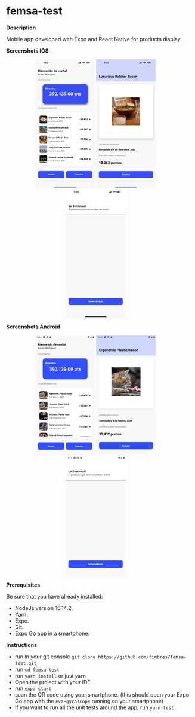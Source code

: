 # femsa-test

**Description**

Mobile app developed with Expo and React Native for products display.

**Screenshots IOS**

<p align="center">
    <img src="./assets/screenshots/ios1.jpg" alt="The app is working" width="160" style="vertical-align:middle;">
    <img src="./assets/screenshots/ios2.jpg" alt="Setting a new IP address for eva" width="160" style="margin-right:25px; vertical-align:middle;">
    <img src="./assets/screenshots/ios3.jpg" alt="App when error has ocurred" width="160" style="margin-right:25px; vertical-align:middle;">
</p>

**Screenshots Android**

<p align="center">
    <img src="./assets/screenshots/android1.jpg" alt="The app is working" width="160" style="vertical-align:middle;">
    <img src="./assets/screenshots/android2.jpg" alt="Setting a new IP address for eva" width="160" style="margin-right:25px; vertical-align:middle;">
    <img src="./assets/screenshots/android3.jpg" alt="App when error has ocurred" width="160" style="margin-right:25px; vertical-align:middle;">
</p>

**Prerequisites**

Be sure that you have already installed:
- NodeJs version 16.14.2.
- Yarn.
- Expo.
- Git.
- Expo Go app in a smartphone.

**Instructions**

- run in your git console `git clone https://github.com/fimbres/femsa-test.git`
- run `cd femsa-test`
- run  `yarn install` or just `yarn`
- Open the project with your IDE.
- run `expo start`
- scan the QR code using your smartphone. (this should open your Expo Go app with the `eva-gyroscope` running on your smartphone)
- if you want to run all the unit tests around the app, run `yarn test`
